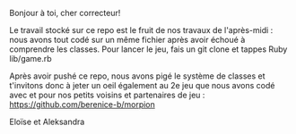Bonjour à toi, cher correcteur!

Le travail stocké sur ce repo est le fruit de nos travaux de l'après-midi : nous avons tout codé sur un même fichier après avoir échoué à comprendre les classes. Pour lancer le jeu, fais un git clone et tappes Ruby lib/game.rb

Après avoir pushé ce repo, nous avons pigé le système de classes et t'invitons donc à jeter un oeil également au 2e jeu que nous avons codé avec et pour nos petits voisins et partenaires de jeu : https://github.com/berenice-b/morpion

Eloïse et Aleksandra

